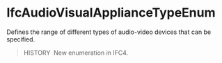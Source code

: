 IfcAudioVisualApplianceTypeEnum
===============================

Defines the range of different types of audio-video devices that can be specified.

> HISTORY&nbsp; New enumeration in IFC4.
